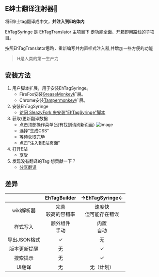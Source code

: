 ﻿E绅士翻译注射器💉
------------

将E绅士tag翻译成中文，**并注入到E站体内**

EhTagSyringe 是 EhTagTranslator 主项目下 走功能全面、开箱即用路线的子项目。

按照EhTagTranslator思路，重新编写并内置样式注入器,并增加一些方便的功能

> H是人类的第一生产力


## 安装方法
1. 用户脚本扩展，用于安装EhTagSyringe。
   * FireFox安装[GreaseMonkey](http://www.greasespot.net/)扩展。
   * Chrome安装[Tampermonkey](https://chrome.google.com/webstore/detail/tampermonkey/dhdgffkkebhmkfjojejmpbldmpobfkfo?hl=zh-CN)扩展。
2. 安装EhTagSyringe
   * [访问 SleazyFork 来安装"EhTagSyringe"脚本](https://sleazyfork.org/scripts/33136)
3. 获取/更新翻译数据
   * 点击顶部操作菜单(没有找到请刷新页面) ![image](https://user-images.githubusercontent.com/5716100/30308161-1f7c0022-9749-11e7-9702-7f607254d158.png)
   * 选择"生成CSS"
   * 等待获取完毕
   * 点击"注入到E站页面"
4. 打开E站
   * 享受
5. 发现没有翻译的Tag 想贡献一下？ 
   * [分享翻译](https://github.com/Mapaler/EhTagTranslator/wiki)



## 差异

|                | EhTagBuilder | →EhTagSyringe← |
|:--------------:|:------------:|:------------:|
| wiki解析器 | 完善<br>较高的容错率 | 速度快<br>但可能存在错误 |
| 样式写入 | 额外组件<br>手动 | 内置<br>自动 |
| 导出JSON格式 | ✓ | 无 |
| 版本更新提醒 | 无 | ✓ |
| 搜索提示 | 无 | ✓ |
| UI翻译 | 无 | 无（计划） |



